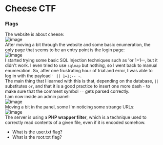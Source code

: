 # Cheese CTF

### Flags

The website is about cheese: <br />
![image](https://github.com/user-attachments/assets/6570b944-15be-45be-b26f-cd57fa11a286)<br />
After moving a bit through the website and some basic enumeration, the only page that seems to be an entry point is the login page: <br />
![image](https://github.com/user-attachments/assets/3216996f-0906-4195-a5cc-c0f725089dfd)<br />
I started trying some basic SQL Injection techniques such as 'or 1=1--, but it didn't work. I even tried to use `sqlmap` but nothing, so I went back to manual enumeration. So, after one frustrating hour of trial and error, I was able to log in with the payload `' || 1=1;-- -`.<br />
The main thing that I learned with this is that, depending on the database, `||` substitutes `or`, and that it is a good practice to insert one more dash `-` to make sure that the comment symbol `--` gets parsed correctly. <br />
I am now inside an admin panel:<br />
![image](https://github.com/user-attachments/assets/7586859f-336d-46f6-8534-d2eeb665a90f)<br />
Moving a bit in the panel, some I'm noticing some strange URLs:<br />
![image](https://github.com/user-attachments/assets/dc7e0d10-0957-4fca-b619-f2d165985e53)<br />
The server is using a **PHP wrapper filter**, which is a technique used to correctly read contents of a given file, even if it is encoded somehow. 


- What is the user.txt flag? 
- What is the root.txt flag?
